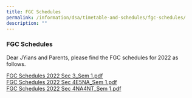 ```yaml
---
title: FGC Schedules
permalink: /information/dsa/timetable-and-schedules/fgc-schedules/
description: ""
---
```



### **FGC Schedules**
Dear JYians and Parents, please find the FGC schedules for 2022 as follows.

[FGC Schedules 2022 Sec 3\_Sem 1.pdf](/files/FGC%20Schedules%202022%20Sec%203_Sem%201.pdf)<br>
[FGC Schedules 2022 Sec 4E5NA\_Sem 1.pdf](/files/FGC%20Schedules%202022%20Sec%204E5NA_Sem%201.pdf)<br>
[FGC Schedules 2022 Sec 4NA4NT\_Sem 1.pdf](/files/FGC%20Schedules%202022%20Sec%204NA4NT_Sem%201.pdf)